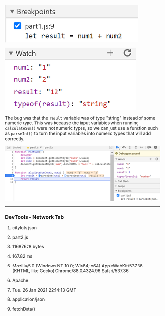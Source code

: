 ![breakpoint](https://github.com/kbshin01/wi21-cse110-lab4/blob/main/part3/media/cse110lab4.break.PNG)

![watch](https://github.com/kbshin01/wi21-cse110-lab4/blob/main/part3/media/cse110lab4.watch.PNG)

The bug was that the `result` variable was of type "string" instead of some numeric type. This was because the input variables when running `calculateSum()` were not numeric types, so we can just use a function such as `parseInt()` to turn the input variables into numeric types that will add correctly.

![bug fix](https://github.com/kbshin01/wi21-cse110-lab4/blob/main/part3/media/cse110lab4.fix.PNG)

<hr>

<h3> DevTools - Network Tab </h3>

1. citylots.json

2. part2.js

3. 11687628 bytes

4. 167.82 ms

5. Mozilla/5.0 (Windows NT 10.0; Win64; x64) AppleWebKit/537.36 (KHTML, like Gecko) Chrome/88.0.4324.96 Safari/537.36

6. Apache

7. Tue, 26 Jan 2021 22:14:13 GMT

8. application/json

9. fetchData()

